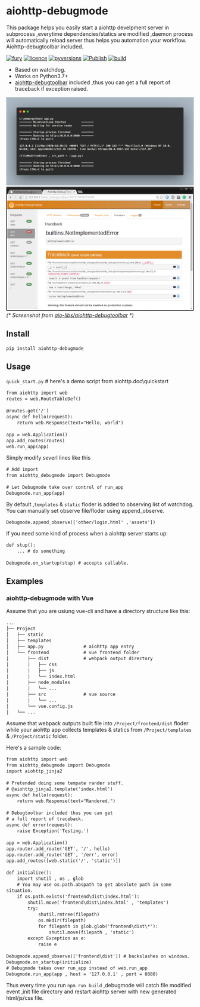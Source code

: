 # aiohttp-debugmode
This package helps you easily start a aiohttp develpment server in subprocess ,everytime dependencies/statics are modified ,daemon process will automatically reload server thus helps you automation your workflow. Aiohttp-debugtoolbar included.

[![fury](https://img.shields.io/pypi/v/aiohttp-debugmode.svg)](https://badge.fury.io/py/aiohttp-debugmode)
[![licence](https://img.shields.io/github/license/GoodManWEN/aiohttp-debugmode)](https://github.com/GoodManWEN/aiohttp-debugmode/blob/master/LICENSE)
[![pyversions](https://img.shields.io/pypi/pyversions/aiohttp-debugmode.svg)](https://pypi.org/project/aiohttp-debugmode/)
[![Publish](https://github.com/GoodManWEN/aiohttp-debugmode/workflows/Publish/badge.svg)](https://github.com/GoodManWEN/aiohttp-debugmode/actions?query=workflow%3APublish)
[![build](https://github.com/GoodManWEN/aiohttp-debugmode/workflows/Build/badge.svg)](https://github.com/GoodManWEN/aiohttp-debugmode/actions?query=workflow%3ABuild)

- Based on watchdog.
- Works on Python3.7+
- [aiohttp-debugtoolbar](https://github.com/aio-libs/aiohttp-debugtoolbar) included ,thus you can get a full report of traceback if exception raised.

![](https://github.com/GoodManWEN/aiohttp-debugmode/blob/master/screenshots/carbon.png)
![](https://github.com/GoodManWEN/aiohttp-debugmode/blob/master/screenshots/aiohttp_debugtoolba_sceenshot.png)
*(\* Screenshot from [aio-libs/aiohttp-debugtoolbar](https://github.com/aio-libs/aiohttp-debugtoolbar) \*)*

## Install

    pip install aiohttp-debugmode

## Usage

`quick_start.py`
\# here's a demo script from aiohttp.doc\\quickstart
```Python3
from aiohttp import web
routes = web.RouteTableDef()

@routes.get('/')
async def hello(request):
    return web.Response(text="Hello, world")

app = web.Application()
app.add_routes(routes)
web.run_app(app)
```

Simply modify severl lines like this
```Python3
# Add import
from aiohttp_debugmode import Debugmode

# Let Debugmode take over control of run_app
Debugmode.run_app(app)
```

By default ,`templates` & `static` floder is added to observing list of watchdog. You can manually set observe file/floder using append_observe.
```Python3
Debugmode.append_observe(['other/login.html' ,'assets'])
```

If you need some kind of process when a aiohttp server starts up:
```Python3
def stup():
	... # do something

Debugmode.on_startup(stup) # accepts callable.
```

## Examples

### aiohttp-debugmode with Vue
Assume that you are usiung vue-cli and have a directory structure like this:
```
...
├── Project
│   ├── static
│   ├── templates
│   ├── app.py               # aiohttp app entry
│   └── frontend             # vue frontend folder
|       ├── dist             # webpack output directory
|       |   ├── css
|       |   ├── js
|       |   └── index.html
|       ├── node_modules
|       |   └── ...
|       ├── src              # vue source
|       |   └── ...
│       └── vue.config.js
│   └── ...
```
Assume that webpack outputs built file into `/Project/frontend/dist` floder while your aiohttp app collects templates & statics from `/Project/templates` & `/Project/static` folder.

Here's a sample code:
```Python3
from aiohttp import web
from aiohttp_debugmode import Debugmode
import aiohttp_jinja2

# Pretended doing some tempate rander stuff.
# @aiohttp_jinja2.template('index.html')
async def hello(request):
    return web.Response(text="Randered.") 

# Debugtoolbar included thus you can get 
# a full report of traceback.
async def error(request):
    raise Exception('Testing.')

app = web.Application()
app.router.add_route('GET', '/', hello)
app.router.add_route('GET', '/err', error)
app.add_routes([web.static('/', 'static')])

def initialize():
    import shutil , os , glob
    # You may use os.path.abspath to get absolute path in some situation.
    if os.path.exists('frontend\dist\index.html'):
        shutil.move('frontend\dist\index.html' , 'templates')
        try:
            shutil.rmtree(filepath)
            os.mkdir(filepath)
            for filepath in glob.glob('frontend\dist\*'):
                shutil.move(filepath , 'static')
        except Exception as e:
            raise e

Debugmode.append_observe(['frontend\dist']) # backslashes on windows.
Debugmode.on_startup(initialize)
# Debugmode takes over run_app instead of web.run_app
Debugmode.run_app(app , host = '127.0.0.1' , port = 8080)
```

Thus every time you run `npm run build` ,debugmode will catch file modified event ,init file directory and restart aiohttp server with new generated html/js/css file.
